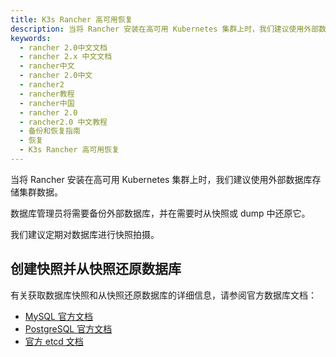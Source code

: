 ```yaml
---
title: K3s Rancher 高可用恢复
description: 当将 Rancher 安装在高可用 Kubernetes 集群上时，我们建议使用外部数据库存储集群数据。数据库管理员将需要备份外部数据库，并在需要时从快照或 dump 中还原它。我们建议定期对数据库进行快照拍摄。
keywords:
  - rancher 2.0中文文档
  - rancher 2.x 中文文档
  - rancher中文
  - rancher 2.0中文
  - rancher2
  - rancher教程
  - rancher中国
  - rancher 2.0
  - rancher2.0 中文教程
  - 备份和恢复指南
  - 恢复
  - K3s Rancher 高可用恢复
---
```


当将 Rancher 安装在高可用 Kubernetes 集群上时，我们建议使用外部数据库存储集群数据。

数据库管理员将需要备份外部数据库，并在需要时从快照或 dump 中还原它。

我们建议定期对数据库进行快照拍摄。

## 创建快照并从快照还原数据库

有关获取数据库快照和从快照还原数据库的详细信息，请参阅官方数据库文档：

- [MySQL 官方文档](https://dev.mysql.com/doc/refman/8.0/en/replication-snapshot-method.html)
- [PostgreSQL 官方文档](https://www.postgresql.org/docs/8.3/backup-dump.html)
- [官方 etcd 文档](https://github.com/etcd-io/etcd/blob/master/Documentation/op-guide/recovery.md)
